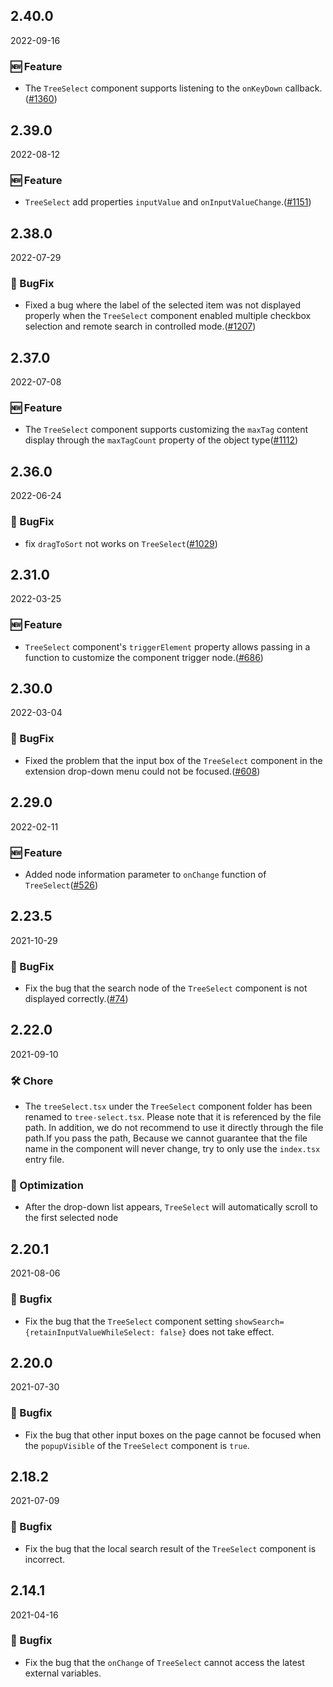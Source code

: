 ## 2.40.0

2022-09-16

### 🆕 Feature

- The `TreeSelect` component supports listening to the `onKeyDown` callback.([#1360](https://github.com/arco-design/arco-design/pull/1360))

## 2.39.0

2022-08-12

### 🆕 Feature

- `TreeSelect` add properties `inputValue` and `onInputValueChange`.([#1151](https://github.com/arco-design/arco-design/pull/1151))

## 2.38.0

2022-07-29

### 🐛 BugFix

- Fixed a bug where the label of the selected item was not displayed properly when the `TreeSelect` component enabled multiple checkbox selection and remote search in controlled mode.([#1207](https://github.com/arco-design/arco-design/pull/1207))

## 2.37.0

2022-07-08

### 🆕 Feature

- The `TreeSelect` component supports customizing the `maxTag` content display through the `maxTagCount` property of the object type([#1112](https://github.com/arco-design/arco-design/pull/1112))

## 2.36.0

2022-06-24

### 🐛 BugFix

- fix `dragToSort` not works on `TreeSelect`([#1029](https://github.com/arco-design/arco-design/pull/1029))

## 2.31.0

2022-03-25

### 🆕 Feature

- `TreeSelect` component's `triggerElement` property allows passing in a function to customize the component trigger node.([#686](https://github.com/arco-design/arco-design/pull/686))

## 2.30.0

2022-03-04

### 🐛 BugFix

- Fixed the problem that the input box of the `TreeSelect` component in the extension drop-down menu could not be focused.([#608](https://github.com/arco-design/arco-design/pull/608))

## 2.29.0

2022-02-11

### 🆕 Feature

- Added node information parameter to `onChange` function of `TreeSelect`([#526](https://github.com/arco-design/arco-design/pull/526))

## 2.23.5

2021-10-29

### 🐛 BugFix

- Fix the bug that the search node of the `TreeSelect` component is not displayed correctly.([#74](https://github.com/arco-design/arco-design/pull/74))

## 2.22.0

2021-09-10

### 🛠 Chore

- The `treeSelect.tsx` under the `TreeSelect` component folder has been renamed to `tree-select.tsx`. Please note that it is referenced by the file path. In addition, we do not recommend to use it directly through the file path.If you pass the path, Because we cannot guarantee that the file name in the component will never change, try to only use the `index.tsx` entry file.

### 💎 Optimization

- After the drop-down list appears, `TreeSelect` will automatically scroll to the first selected node

## 2.20.1

2021-08-06

### 🐛 Bugfix

- Fix the bug that the `TreeSelect` component setting `showSearch={retainInputValueWhileSelect: false}` does not take effect.

## 2.20.0

2021-07-30

### 🐛 Bugfix

- Fix the bug that other input boxes on the page cannot be focused when the `popupVisible` of the `TreeSelect` component is `true`.

## 2.18.2

2021-07-09

### 🐛 Bugfix

- Fix the bug that the local search result of the `TreeSelect` component is incorrect.

## 2.14.1

2021-04-16

### 🐛 Bugfix

- Fix the bug that the `onChange` of `TreeSelect` cannot access the latest external variables.


